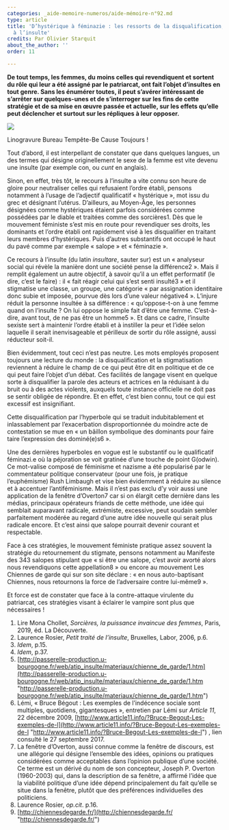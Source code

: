 ```yaml
---
categories: _aide-memoire-numeros/aide-mémoire-n°92.md
type: article
title: 'D’hystérique à féminazie : les ressorts de la disqualification,  de la pathologie
  à l’insulte'
credits: Par Olivier Starquit
about_the_author: ''
order: 11

---
```

**De tout temps, les femmes, du moins celles qui revendiquent et sortent du rôle qui leur a été assigné par le patriarcat, ont fait l’objet d’insultes en tout genre. Sans les énumérer toutes, il peut s’avérer intéressant de s’arrêter sur quelques-unes et de s’interroger sur les fins de cette stratégie et de sa mise en œuvre passée et actuelle, sur les effets qu’elle peut déclencher et surtout sur les répliques à leur opposer.**

![](https://www.territoires-memoire.be/assets/uploads/p.10.BureauTempete-Be.jpg)

<span class="img-copyright">Linogravure Bureau Tempête-Be Cause Toujours !</span>

Tout d’abord, il est interpellant de constater que dans quelques langues, un des termes qui désigne originellement le sexe de la femme est vite devenu une insulte (par exemple con, ou _cunt_ en anglais).

Sinon, en effet, très tôt, le recours à l’insulte a vite connu son heure de gloire pour neutraliser celles qui refusaient l’ordre établi, pensons notamment à l’usage de l’adjectif qualificatif « hystérique », mot issu du grec et désignant l’utérus. D’ailleurs, au Moyen-Âge, les personnes désignées comme hystériques étaient parfois considérées comme possédées par le diable et traitées comme des sorcières1. Dès que le mouvement féministe s’est mis en route pour revendiquer ses droits, les dominants et l’ordre établi ont rapidement visé à les disqualifier en traitant leurs membres d’hystériques. Puis d’autres substantifs ont occupé le haut du pavé comme par exemple « salope » et « féminazie ».

Ce recours à l’insulte (du latin _insultare_, sauter sur) est un « analyseur social qui révèle la manière dont une société pense la différence2 ». Mais il remplit également un autre objectif, à savoir qu’il a un effet performatif (le dire, c’est le faire) : il « fait réagir celui qui s’est senti insulté3 » et il stigmatise une classe, un groupe, une catégorie « par assignation identitaire donc subie et imposée, pourvue dès lors d’une valeur négative4 ». L’injure réduit la personne insultée à sa différence : « qu’oppose-t-on à une femme quand on l’insulte ? On lui oppose le simple fait d’être une femme. C’est-à-dire, avant tout, de ne pas être un homme5 ». Et dans ce cadre, l’insulte sexiste sert à maintenir l’ordre établi et à instiller la peur et l’idée selon laquelle il serait inenvisageable et périlleux de sortir du rôle assigné, aussi réducteur soit-il.

Bien évidemment, tout ceci n’est pas neutre. Les mots employés proposent toujours une lecture du monde : la disqualification et la stigmatisation reviennent à réduire le champ de ce qui peut être dit en politique et de ce qui peut faire l’objet d’un débat. Ces facilités de langage visent en quelque sorte à disqualifier la parole des acteurs et actrices en la réduisant à du bruit ou à des actes violents, auxquels toute instance officielle ne doit pas se sentir obligée de répondre. Et en effet, c’est bien connu, tout ce qui est excessif est insignifiant.

Cette disqualification par l’hyperbole qui se traduit indubitablement et inlassablement par l’exacerbation disproportionnée du moindre acte de contestation se mue en « un bâillon symbolique des dominants pour faire taire l’expression des dominé(e)s6 ».

Une des dernières hyperboles en vogue est le substantif ou le qualificatif féminazi.e où la péjoration se voit gratinée d’une touche de point G(odwin). Ce mot-valise composé de féminisme et nazisme a été popularisé par le commentateur politique conservateur (pour une fois, je pratique l’euphémisme) Rush Limbaugh et vise bien évidemment à réduire au silence et à accentuer l’antiféminisme. Mais il n’est pas exclu d’y voir aussi une application de la fenêtre d’Overton7 car si on élargit cette dernière dans les médias, principaux opérateurs friands de cette méthode, une idée qui semblait auparavant radicale, extrémiste, excessive, peut soudain sembler parfaitement modérée au regard d’une autre idée nouvelle qui serait plus radicale encore. Et c’est ainsi que salope pourrait devenir courant et respectable.

Face à ces stratégies, le mouvement féministe pratique assez souvent la stratégie du retournement du stigmate, pensons notamment au Manifeste des 343 salopes stipulant que « si être une salope, c’est avoir avorté alors nous revendiquons cette appellation8 » ou encore au mouvement Les Chiennes de garde qui sur son site déclare : « en nous auto-baptisant Chiennes, nous retournons la force de l’adversaire contre lui-même9 ».

Et force est de constater que face à la contre-attaque virulente du patriarcat, ces stratégies visant à éclairer le vampire sont plus que nécessaires !

1. Lire Mona Chollet, _Sorcières, la puissance invaincue des femmes_, Paris, 2019, éd. La Découverte.
2. Laurence Rosier, _Petit traité de l’insulte_, Bruxelles, Labor, 2006, p.6.
3. _Idem_, p.15.
4. _Idem_, p.37.
5. [http://passerelle-production.u-bourgogne.fr/web/atip_insulte/materiaux/chienne_de_garde/1.htm](http://passerelle-production.u-bourgogne.fr/web/atip_insulte/materiaux/chienne_de_garde/1.htm "http://passerelle-production.u-bourgogne.fr/web/atip_insulte/materiaux/chienne_de_garde/1.htm")
6. Lémi, « Bruce Bégout : Les exemples de l’indécence sociale sont multiples, quotidiens, gigantesques », entretien par Lémi sur _Article 11_, 22 décembre 2009, [http://www.article11.info/?Bruce-Begout-Les-exemples-de-l](http://www.article11.info/?Bruce-Begout-Les-exemples-de-l "http://www.article11.info/?Bruce-Begout-Les-exemples-de-l") , lien consulté le 27 septembre 2017.
7. La fenêtre d’Overton, aussi connue comme la fenêtre de discours, est une allégorie qui désigne l’ensemble des idées, opinions ou pratiques considérées comme acceptables dans l’opinion publique d’une société. Ce terme est un dérivé du nom de son concepteur, Joseph P. Overton (1960-2003) qui, dans la description de sa fenêtre, a affirmé l’idée que la viabilité politique d’une idée dépend principalement du fait qu’elle se situe dans la fenêtre, plutôt que des préférences individuelles des politiciens.
8. Laurence Rosier, _op.cit_. p.16.
9. [http://chiennesdegarde.fr/](http://chiennesdegarde.fr/ "http://chiennesdegarde.fr/")